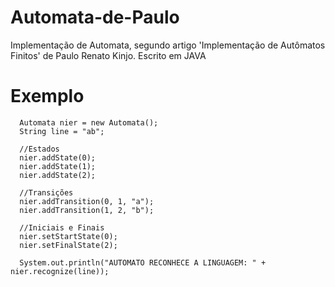 # Automata-de-Paulo
Implementação de Automata, segundo artigo 'Implementação de Autômatos Finitos' de Paulo Renato Kinjo.
Escrito em JAVA

# Exemplo
```
  Automata nier = new Automata();
  String line = "ab";
  
  //Estados
  nier.addState(0);
  nier.addState(1);
  nier.addState(2);
  
  //Transições
  nier.addTransition(0, 1, "a");
  nier.addTransition(1, 2, "b");
  
  //Iniciais e Finais
  nier.setStartState(0);
  nier.setFinalState(2);
  
  System.out.println("AUTOMATO RECONHECE A LINGUAGEM: " + nier.recognize(line));
```
